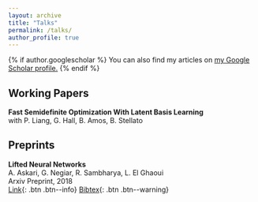 ```yaml
---
layout: archive
title: "Talks"
permalink: /talks/
author_profile: true
---
```


{% if author.googlescholar %}
  You can also find my articles on <u><a href="{{author.googlescholar}}">my Google Scholar profile</a>.</u>
{% endif %}


## Working Papers
**Fast Semidefinite Optimization With Latent Basis Learning**\
with P. Liang, G. Hall, B. Amos, B. Stellato

## Preprints
**Lifted Neural Networks**\
A. Askari, G. Negiar, R. Sambharya, L. El Ghaoui\
Arxiv Preprint, 2018\
[Link](https://arxiv.org/pdf/1805.01532.pdf){: .btn .btn--info}
[Bibtex](https://dblp.uni-trier.de/rec/journals/corr/abs-1805-01532.html?view=bibtex){: .btn .btn--warning}